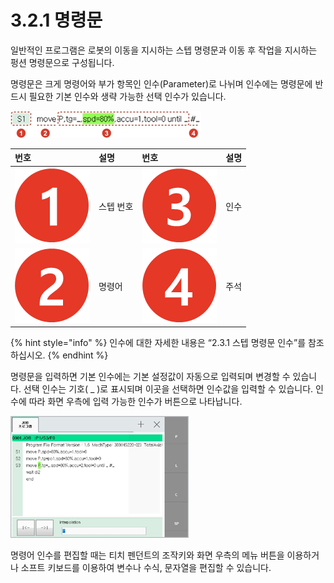 # 3.2.1 명령문

일반적인 프로그램은 로봇의 이동을 지시하는 스텝 명령문과 이동 후 작업을 지시하는 펑션 명령문으로 구성됩니다.

명령문은 크게 명령어와 부가 항목인 인수\(Parameter\)로 나뉘며 인수에는 명령문에 반드시 필요한 기본 인수와 생략 가능한 선택 인수가 있습니다.

![](../../.gitbook/assets/image%20%2882%29.png)

| 번호 | 설명 | 번호 | 설명 |
| :--- | :--- | :--- | :--- |
| ![](../../.gitbook/assets/c1.png)  | 스텝 번호 | ![](../../.gitbook/assets/c3.png)  | 인수 |
| ![](../../.gitbook/assets/c2.png)  | 명령어 | ![](../../.gitbook/assets/c4.png)  | 주석 |

{% hint style="info" %}
인수에 대한 자세한 내용은 “2.3.1 스텝 명령문 인수”를 참조하십시오.
{% endhint %}

명령문을 입력하면 기본 인수에는 기본 설정값이 자동으로 입력되며 변경할 수 있습니다. 선택 인수는 기호\( \_ \)로 표시되며 이곳을 선택하면 인수값을 입력할 수 있습니다. 인수에 따라 화면 우측에 입력 가능한 인수가 버튼으로 나타납니다.

![그림 28 명령문 편집 - 인수값 입력](../../.gitbook/assets/image%20%2876%29.png)

명령어 인수를 편집할 때는 티치 펜던트의 조작키와 화면 우측의 메뉴 버튼을 이용하거나 소프트 키보드를 이용하여 변수나 수식, 문자열을 편집할 수 있습니다.

